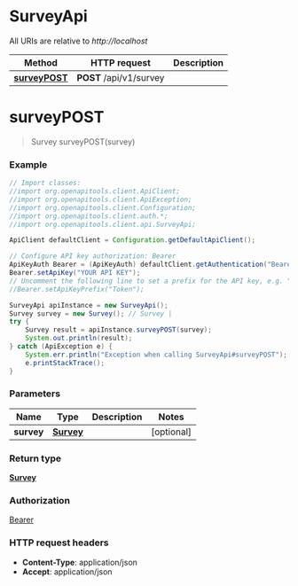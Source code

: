 # SurveyApi

All URIs are relative to *http://localhost*

Method | HTTP request | Description
------------- | ------------- | -------------
[**surveyPOST**](SurveyApi.md#surveyPOST) | **POST** /api/v1/survey | 


<a name="surveyPOST"></a>
# **surveyPOST**
> Survey surveyPOST(survey)



### Example
```java
// Import classes:
//import org.openapitools.client.ApiClient;
//import org.openapitools.client.ApiException;
//import org.openapitools.client.Configuration;
//import org.openapitools.client.auth.*;
//import org.openapitools.client.api.SurveyApi;

ApiClient defaultClient = Configuration.getDefaultApiClient();

// Configure API key authorization: Bearer
ApiKeyAuth Bearer = (ApiKeyAuth) defaultClient.getAuthentication("Bearer");
Bearer.setApiKey("YOUR API KEY");
// Uncomment the following line to set a prefix for the API key, e.g. "Token" (defaults to null)
//Bearer.setApiKeyPrefix("Token");

SurveyApi apiInstance = new SurveyApi();
Survey survey = new Survey(); // Survey | 
try {
    Survey result = apiInstance.surveyPOST(survey);
    System.out.println(result);
} catch (ApiException e) {
    System.err.println("Exception when calling SurveyApi#surveyPOST");
    e.printStackTrace();
}
```

### Parameters

Name | Type | Description  | Notes
------------- | ------------- | ------------- | -------------
 **survey** | [**Survey**](Survey.md)|  | [optional]

### Return type

[**Survey**](Survey.md)

### Authorization

[Bearer](../README.md#Bearer)

### HTTP request headers

 - **Content-Type**: application/json
 - **Accept**: application/json

